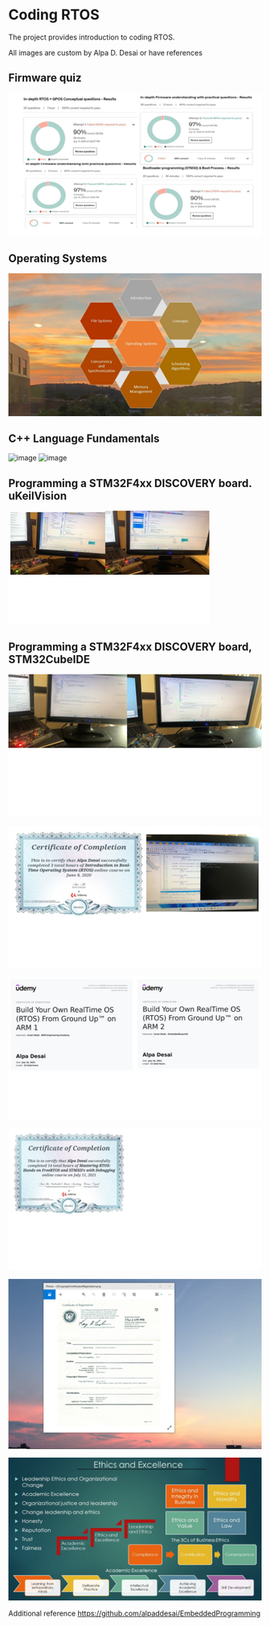 # Coding RTOS

The project provides introduction to coding RTOS. 

All images are custom by Alpa D. Desai or have references

## Firmware quiz
![image](FirmwareQuiz.jpg)

## Operating Systems
![image](OperatingSystems.JPG)

## C++ Language Fundamentals
![image](CplusplusDVCertificate.jpg)
![image](CertificateCplusplus.png)

## Programming a STM32F4xx DISCOVERY board. uKeilVision
![image](Semaphores.jpg)

## Programming a STM32F4xx DISCOVERY board, STM32CubeIDE
![image](LEDBlinkyTasks.jpg)

![image](IntroductionRTOS.jpg)

![image](Certification.jpg)

![image](RTOS.jpg)

![image](USCopyrightCertificate.png)

![image](Ethics.jpg)

Additional reference https://github.com/alpaddesai/EmbeddedProgramming
